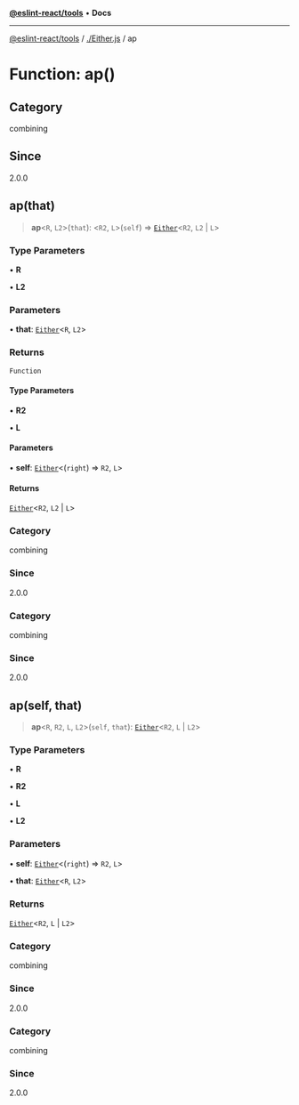 [**@eslint-react/tools**](../../README.md) • **Docs**

***

[@eslint-react/tools](../../README.md) / [./Either.js](../README.md) / ap

# Function: ap()

## Category

combining

## Since

2.0.0

## ap(that)

> **ap**\<`R`, `L2`\>(`that`): \<`R2`, `L`\>(`self`) => [`Either`](../type-aliases/Either.md)\<`R2`, `L2` \| `L`\>

### Type Parameters

• **R**

• **L2**

### Parameters

• **that**: [`Either`](../type-aliases/Either.md)\<`R`, `L2`\>

### Returns

`Function`

#### Type Parameters

• **R2**

• **L**

#### Parameters

• **self**: [`Either`](../type-aliases/Either.md)\<(`right`) => `R2`, `L`\>

#### Returns

[`Either`](../type-aliases/Either.md)\<`R2`, `L2` \| `L`\>

### Category

combining

### Since

2.0.0

### Category

combining

### Since

2.0.0

## ap(self, that)

> **ap**\<`R`, `R2`, `L`, `L2`\>(`self`, `that`): [`Either`](../type-aliases/Either.md)\<`R2`, `L` \| `L2`\>

### Type Parameters

• **R**

• **R2**

• **L**

• **L2**

### Parameters

• **self**: [`Either`](../type-aliases/Either.md)\<(`right`) => `R2`, `L`\>

• **that**: [`Either`](../type-aliases/Either.md)\<`R`, `L2`\>

### Returns

[`Either`](../type-aliases/Either.md)\<`R2`, `L` \| `L2`\>

### Category

combining

### Since

2.0.0

### Category

combining

### Since

2.0.0
